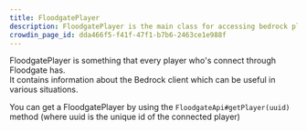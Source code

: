 ```yaml
---
title: FloodgatePlayer
description: FloodgatePlayer is the main class for accessing bedrock player data.
crowdin_page_id: dda466f5-f41f-47f1-b7b6-2463ce1e988f
---
```


FloodgatePlayer is something that every player who's connect through Floodgate has.  
It contains information about the Bedrock client which can be useful in various situations.

You can get a FloodgatePlayer by using the `FloodgateApi#getPlayer(uuid)` method (where uuid is the unique id of the connected player)
